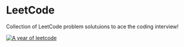 # LeetCode
Collection of LeetCode problem solutuions to ace the coding interview! 

[![A year of leetcode](https://img.youtube.com/vi/J-hDaEU8smE/0.jpg)](https://youtu.be/J-hDaEU8smE?si=0MIOxDQHw_VgbJZZ)
